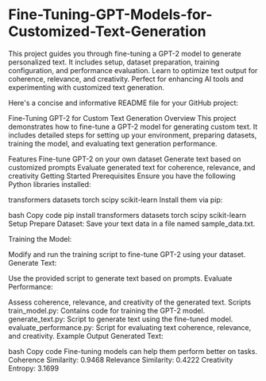# Fine-Tuning-GPT-Models-for-Customized-Text-Generation
This project guides you through fine-tuning a GPT-2 model to generate personalized text. It includes setup, dataset preparation, training configuration, and performance evaluation. Learn to optimize text output for coherence, relevance, and creativity. Perfect for enhancing AI tools and experimenting with customized text generation.

Here's a concise and informative README file for your GitHub project:

Fine-Tuning GPT-2 for Custom Text Generation
Overview
This project demonstrates how to fine-tune a GPT-2 model for generating custom text. It includes detailed steps for setting up your environment, preparing datasets, training the model, and evaluating text generation performance.

Features
Fine-tune GPT-2 on your own dataset
Generate text based on customized prompts
Evaluate generated text for coherence, relevance, and creativity
Getting Started
Prerequisites
Ensure you have the following Python libraries installed:

transformers
datasets
torch
scipy
scikit-learn
Install them via pip:

bash
Copy code
pip install transformers datasets torch scipy scikit-learn
Setup
Prepare Dataset: Save your text data in a file named sample_data.txt.

Training the Model:

Modify and run the training script to fine-tune GPT-2 using your dataset.
Generate Text:

Use the provided script to generate text based on prompts.
Evaluate Performance:

Assess coherence, relevance, and creativity of the generated text.
Scripts
train_model.py: Contains code for training the GPT-2 model.
generate_text.py: Script to generate text using the fine-tuned model.
evaluate_performance.py: Script for evaluating text coherence, relevance, and creativity.
Example Output
Generated Text:

bash
Copy code
Fine-tuning models can help them perform better on tasks.
Coherence Similarity: 0.9468
Relevance Similarity: 0.4222
Creativity Entropy: 3.1699
